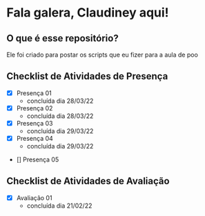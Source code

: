 # Fala galera, Claudiney aqui!

## O que é esse repositório?
Ele foi criado para postar os scripts que eu fizer para a aula de poo

## Checklist de Atividades de Presença
- [x] Presença 01
    * concluída dia 28/03/22
- [x] Presença 02
    * concluída dia 28/03/22
- [x] Presença 03
    * concluída dia 29/03/22
- [x] Presença 04
    * concluída dia 29/03/22
- [] Presença 05

## Checklist de Atividades de Avaliação
- [x] Avaliação 01
    * concluída dia 21/02/22


